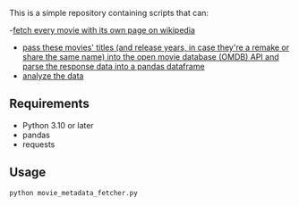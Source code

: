 This is a simple repository containing scripts that can:

-[fetch every movie with its own page on wikipedia](wikipedia_films_scraper.py)
- [pass these movies' titles (and release years, in case they're a remake or share the same name) into the open movie database (OMDB) API and parse the response data into a pandas dataframe](movie_metadata_fetcher.py)
- [analyze the data](ratings_analyzer.py)

## Requirements

- Python 3.10 or later
- pandas
- requests

## Usage

```bash
python movie_metadata_fetcher.py
```

